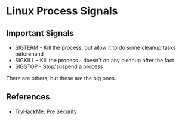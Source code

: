 # Linux Process Signals

## Important Signals

* SIGTERM - Kill the process, but allow it to do some cleanup tasks beforehand
* SIGKILL - Kill the process - doesn't do any cleanup after the fact
* SIGSTOP - Stop/suspend a process

There are others, but these are the big ones.

## References

* [TryHackMe: Pre Security](https://tryhackme.com/path/outline/presecurity)
